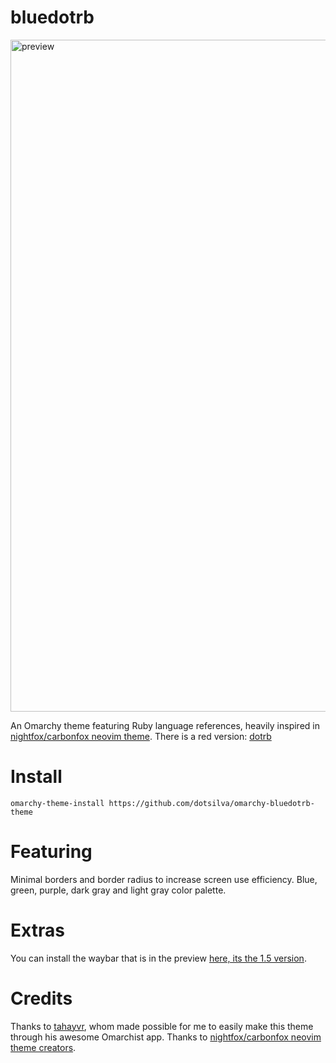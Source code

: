 # bluedotrb

<img width="1917" height="1075" alt="preview" src="https://github.com/user-attachments/assets/424b1166-a204-41a7-be9e-9c1c41fc0675" />

An Omarchy theme featuring Ruby language references, heavily inspired in [nightfox/carbonfox neovim theme](https://github.com/EdenEast/nightfox.nvim).
There is a red version: [dotrb](https://github.com/dotsilva/omarchy-dotrb-theme)

# Install

```
omarchy-theme-install https://github.com/dotsilva/omarchy-bluedotrb-theme
```

# Featuring

Minimal borders and border radius to increase screen use efficiency.
Blue, green, purple, dark gray and light gray color palette.

# Extras

You can install the waybar that is in the preview [here, its the 1.5 version](https://github.com/adsovetzky/Adsovetzky-Omarchy-s-Waybar).

# Credits

Thanks to [tahayvr](https://github.com/tahayvr/omarchist), whom made possible for me to easily make this theme through his awesome Omarchist app.
Thanks to [nightfox/carbonfox neovim theme creators](https://github.com/EdenEast/nightfox.nvim).

